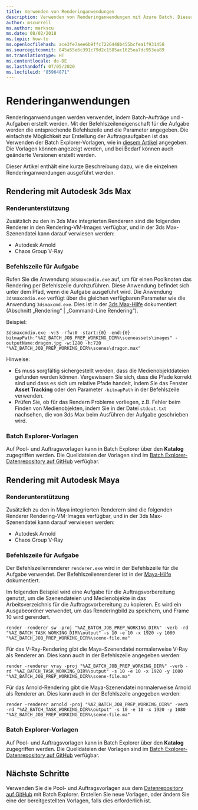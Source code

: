 ```yaml
---
title: Verwenden von Renderinganwendungen
description: Verwenden von Renderinganwendungen mit Azure Batch. Dieser Artikel enthält eine kurze Beschreibung dazu, wie die einzelnen Renderinganwendungen ausgeführt werden.
author: mscurrell
ms.author: markscu
ms.date: 08/02/2018
ms.topic: how-to
ms.openlocfilehash: ace3fe7aee6b9ffc7226448b455bcfea1f931458
ms.sourcegitcommit: 845a55e6c391c79d2c1585ac1625ea7dc953ea89
ms.translationtype: HT
ms.contentlocale: de-DE
ms.lasthandoff: 07/05/2020
ms.locfileid: "85964871"
---
```

# <a name="rendering-applications"></a>Renderinganwendungen

Renderinganwendungen werden verwendet, indem Batch-Aufträge und -Aufgaben erstellt werden. Mit der Befehlszeileneigenschaft für die Aufgabe werden die entsprechende Befehlszeile und die Parameter angegeben.  Die einfachste Möglichkeit zur Erstellung der Auftragsaufgaben ist das Verwenden der Batch Explorer-Vorlagen, wie in [diesem Artikel](./batch-rendering-using.md#using-batch-explorer) angegeben.  Die Vorlagen können angezeigt werden, und bei Bedarf können auch geänderte Versionen erstellt werden.

Dieser Artikel enthält eine kurze Beschreibung dazu, wie die einzelnen Renderinganwendungen ausgeführt werden.

## <a name="rendering-with-autodesk-3ds-max"></a>Rendering mit Autodesk 3ds Max

### <a name="renderer-support"></a>Renderunterstützung

Zusätzlich zu den in 3ds Max integrierten Renderern sind die folgenden Renderer in den Rendering-VM-Images verfügbar, und in der 3ds Max-Szenendatei kann darauf verwiesen werden:

* Autodesk Arnold
* Chaos Group V-Ray

### <a name="task-command-line"></a>Befehlszeile für Aufgabe

Rufen Sie die Anwendung `3dsmaxcmdio.exe` auf, um für einen Poolknoten das Rendering per Befehlszeile durchzuführen.  Diese Anwendung befindet sich unter dem Pfad, wenn die Aufgabe ausgeführt wird. Die Anwendung `3dsmaxcmdio.exe` verfügt über die gleichen verfügbaren Parameter wie die Anwendung `3dsmaxcmd.exe`. Dies ist in der [3ds Max-Hilfe](https://help.autodesk.com/view/3DSMAX/2018/ENU/) dokumentiert (Abschnitt „Rendering“ | „Command-Line Rendering“).

Beispiel:

```
3dsmaxcmdio.exe -v:5 -rfw:0 -start:{0} -end:{0} -bitmapPath:"%AZ_BATCH_JOB_PREP_WORKING_DIR%\sceneassets\images" -outputName:dragon.jpg -w:1280 -h:720 "%AZ_BATCH_JOB_PREP_WORKING_DIR%\scenes\dragon.max"
```

Hinweise:

* Es muss sorgfältig sichergestellt werden, dass die Medienobjektdateien gefunden werden können.  Vergewissern Sie sich, dass die Pfade korrekt sind und dass es sich um relative Pfade handelt, indem Sie das Fenster **Asset Tracking** oder den Parameter `-bitmapPath` in der Befehlszeile verwenden.
* Prüfen Sie, ob für das Rendern Probleme vorliegen, z.B. Fehler beim Finden von Medienobjekten, indem Sie in der Datei `stdout.txt` nachsehen, die von 3ds Max beim Ausführen der Aufgabe geschrieben wird.

### <a name="batch-explorer-templates"></a>Batch Explorer-Vorlagen

Auf Pool- und Auftragsvorlagen kann in Batch Explorer über den **Katalog** zugegriffen werden.  Die Quelldateien der Vorlagen sind im [Batch Explorer-Datenrepository auf GitHub](https://github.com/Azure/BatchExplorer-data/tree/master/ncj/3dsmax) verfügbar.

## <a name="rendering-with-autodesk-maya"></a>Rendering mit Autodesk Maya

### <a name="renderer-support"></a>Renderunterstützung

Zusätzlich zu den in Maya integrierten Renderern sind die folgenden Renderer Rendering-VM-Images verfügbar, und in der 3ds Max-Szenendatei kann darauf verwiesen werden:

* Autodesk Arnold
* Chaos Group V-Ray

### <a name="task-command-line"></a>Befehlszeile für Aufgabe

Der Befehlszeilenrenderer `renderer.exe` wird in der Befehlszeile für die Aufgabe verwendet. Der Befehlszeilenrenderer ist in der [Maya-Hilfe](https://help.autodesk.com/view/MAYAUL/2018/ENU/?guid=GUID-EB558BC0-5C2B-439C-9B00-F97BCB9688E4) dokumentiert.

Im folgenden Beispiel wird eine Aufgabe für die Auftragsvorbereitung genutzt, um die Szenendateien und Medienobjekte in das Arbeitsverzeichnis für die Auftragsvorbereitung zu kopieren. Es wird ein Ausgabeordner verwendet, um das Renderingbild zu speichern, und Frame 10 wird gerendert.

```
render -renderer sw -proj "%AZ_BATCH_JOB_PREP_WORKING_DIR%" -verb -rd "%AZ_BATCH_TASK_WORKING_DIR%\output" -s 10 -e 10 -x 1920 -y 1080 "%AZ_BATCH_JOB_PREP_WORKING_DIR%\scene-file.ma"
```

Für das V-Ray-Rendering gibt die Maya-Szenendatei normalerweise V-Ray als Renderer an.  Dies kann auch in der Befehlszeile angegeben werden:

```
render -renderer vray -proj "%AZ_BATCH_JOB_PREP_WORKING_DIR%" -verb -rd "%AZ_BATCH_TASK_WORKING_DIR%\output" -s 10 -e 10 -x 1920 -y 1080 "%AZ_BATCH_JOB_PREP_WORKING_DIR%\scene-file.ma"
```

Für das Arnold-Rendering gibt die Maya-Szenendatei normalerweise Arnold als Renderer an.  Dies kann auch in der Befehlszeile angegeben werden:

```
render -renderer arnold -proj "%AZ_BATCH_JOB_PREP_WORKING_DIR%" -verb -rd "%AZ_BATCH_TASK_WORKING_DIR%\output" -s 10 -e 10 -x 1920 -y 1080 "%AZ_BATCH_JOB_PREP_WORKING_DIR%\scene-file.ma"
```

### <a name="batch-explorer-templates"></a>Batch Explorer-Vorlagen

Auf Pool- und Auftragsvorlagen kann in Batch Explorer über den **Katalog** zugegriffen werden.  Die Quelldateien der Vorlagen sind im [Batch Explorer-Datenrepository auf GitHub](https://github.com/Azure/BatchExplorer-data/tree/master/ncj/maya) verfügbar.

## <a name="next-steps"></a>Nächste Schritte

Verwenden Sie die Pool- und Auftragsvorlagen aus dem [Datenrepository auf GitHub](https://github.com/Azure/BatchExplorer-data/tree/master/ncj) mit Batch Explorer.  Erstellen Sie neue Vorlagen, oder ändern Sie eine der bereitgestellten Vorlagen, falls dies erforderlich ist.
